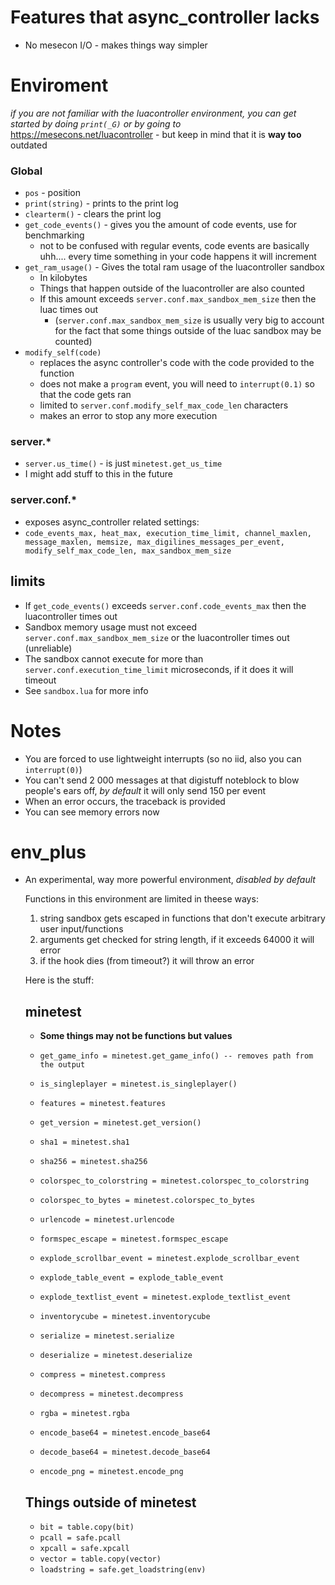 # Features that async_controller lacks 
- No mesecon I/O - makes things way simpler

# Enviroment
*if you are not familiar with the luacontroller environment, you can get started by doing `print(_G)` or by going to* https://mesecons.net/luacontroller - but keep in mind that it is **way too** outdated
### Global
- `pos` - position
- `print(string)` - prints to the print log
- `clearterm()` - clears the print log
- `get_code_events()` - gives you the amount of code events, use for benchmarking 
  - not to be confused with regular events, code events are basically uhh.... every time something in your code happens it will increment
- `get_ram_usage()` - Gives the total ram usage of the luacontroller sandbox
  - In kilobytes
  - Things that happen outside of the luacontroller are also counted
  - If this amount exceeds `server.conf.max_sandbox_mem_size` then the luac times out
    - (`server.conf.max_sandbox_mem_size` is usually very big to account for the fact that some things outside of the luac sandbox may be counted)
- `modify_self(code)`
  - replaces the async controller's code with the code provided to the function
  - does not make a `program` event, you will need to `interrupt(0.1)` so that the code gets ran
  - limited to `server.conf.modify_self_max_code_len` characters
  - makes an error to stop any more execution

### server.*
- `server.us_time()` - is just `minetest.get_us_time`
- I might add stuff to this in the future
### server.conf.* 
 - exposes async_controller related settings: 
 - `code_events_max, heat_max, execution_time_limit, channel_maxlen, message_maxlen, memsize, max_digilines_messages_per_event, modify_self_max_code_len, max_sandbox_mem_size`

## limits
- If `get_code_events()` exceeds `server.conf.code_events_max` then the luacontroller times out
- Sandbox memory usage must not exceed `server.conf.max_sandbox_mem_size` or the luacontroller times out (unreliable)
- The sandbox cannot execute for more than `server.conf.execution_time_limit` microseconds, if it does it will timeout
- See `sandbox.lua` for more info

# Notes
- You are forced to use lightweight interrupts (so no iid, also you can `interrupt(0)`)
- You can't send 2 000 messages at that digistuff noteblock to blow people's ears off, *by default* it will only send 150 per event
- When an error occurs, the traceback is provided
- You can see memory errors now


# env_plus
- An experimental, way more powerful environment, *disabled by default*

  Functions in this environment are limited in theese ways:

  1) string sandbox gets escaped in functions that don't execute arbitrary user input/functions
  2) arguments get checked for string length, if it exceeds 64000 it will error
  3) if the hook dies (from timeout?) it will throw an error

  Here is the stuff:
  ## minetest
    - **Some things may not be functions but values**
    - `get_game_info = minetest.get_game_info() -- removes path from the output`
    - `is_singleplayer = minetest.is_singleplayer()`
    - `features = minetest.features`
    - `get_version = minetest.get_version()`
    - `sha1 = minetest.sha1`
    - `sha256 = minetest.sha256`
    - `colorspec_to_colorstring = minetest.colorspec_to_colorstring`
    - `colorspec_to_bytes = minetest.colorspec_to_bytes`

    - `urlencode = minetest.urlencode`
    - `formspec_escape = minetest.formspec_escape`

    - `explode_scrollbar_event = minetest.explode_scrollbar_event`
    - `explode_table_event = explode_table_event`
    - `explode_textlist_event = minetest.explode_textlist_event`

    - `inventorycube = minetest.inventorycube`

    - `serialize = minetest.serialize`
    - `deserialize = minetest.deserialize`

    - `compress = minetest.compress`
    - `decompress = minetest.decompress`

    - `rgba = minetest.rgba`

    - `encode_base64 = minetest.encode_base64`
    - `decode_base64 = minetest.decode_base64`
    - `encode_png = minetest.encode_png `
  ## Things outside of minetest
    - `bit = table.copy(bit)`
    - `pcall = safe.pcall`
    - `xpcall = safe.xpcall`
    - `vector = table.copy(vector)`
    - `loadstring = safe.get_loadstring(env)`
